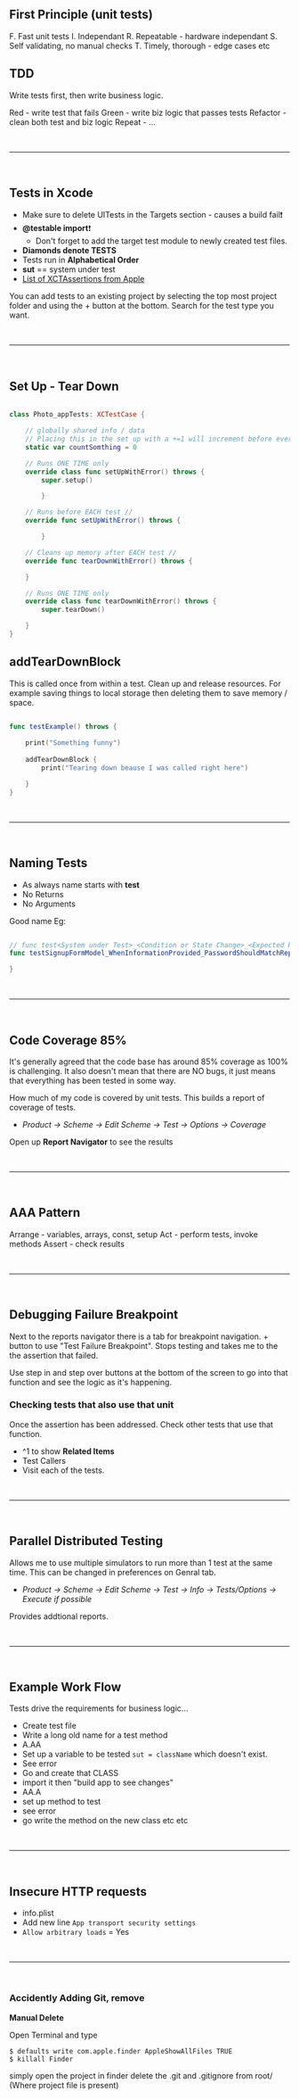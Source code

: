## First Principle (unit tests)

F. Fast unit tests
I. Independant
R. Repeatable - hardware independant
S. Self validating, no manual checks
T. Timely, thorough - edge cases etc

## TDD

Write tests first, then write business logic.

Red - write test that fails
Green - write biz logic that passes tests
Refactor - clean both test and biz logic
Repeat - ...

</br>

---------------------

</br>

## Tests in Xcode

- Make sure to delete UITests in the Targets section - causes a build fail❗
- **@testable import**❗
  - Don't forget to add the target test module to newly created test files.
- **Diamonds denote TESTS**
- Tests run in **Alphabetical Order**
- **sut** == system under test
- [List of XCTAssertions from Apple](https://developer.apple.com/documentation/xctest)

You can add tests to an existing project by selecting the top most project folder and using the + button at the bottom. Search for the test type you want.

</br>

---------------------

</br>

## Set Up - Tear Down

```swift

class Photo_appTests: XCTestCase {

    // globally shared info / data
    // Placing this in the set up with a +=1 will increment before every test.....
    static var countSomthing = 0

    // Runs ONE TIME only
    override class func setUpWithError() throws {
        super.setup()

        }

    // Runs before EACH test //
    override func setUpWithError() throws {

        }

    // Cleans up memory after EACH test //
    override func tearDownWithError() throws {

    }

    // Runs ONE TIME only
    override class func tearDownWithError() throws {
        super.tearDown()

    }
}

```

## addTearDownBlock

This is called once from within a test. Clean up and release resources. For example saving things to local storage then deleting them to save memory / space.

```swift

func testExample() throws {
    
    print("Something funny")
    
    addTearDownBlock {
        print("Tearing down beause I was called right here")

    }
}

```

</br>

---------------------

</br>

## Naming Tests

- As always name starts with **test**
- No Returns
- No Arguments

Good name Eg:

```swift

// func test<System under Test>_<Condition or State Change>_<Expected Result>
func testSignupFormModel_WhenInformationProvided_PasswordShouldMatchRepeatedPassword() {

}

```

</br>

---------------------

</br>

## Code Coverage 85%

It's generally agreed that the code base has around 85% coverage as 100% is challenging. It also doesn't mean that there are NO bugs, it just means that everything has been tested in some way.

How much of my code is covered by unit tests. This builds a report of coverage of tests.

- *Product -> Scheme -> Edit Scheme -> Test -> Options -> Coverage*

Open up **Report Navigator** to see the results

</br>

---------------------

</br>

## AAA Pattern

Arrange - variables, arrays, const, setup
Act - perform tests, invoke methods
Assert - check results

</br>

---------------------

</br>

## Debugging Failure Breakpoint

Next to the reports navigator there is a tab for breakpoint navigation. + button to use "Test Failure Breakpoint". Stops testing and takes me to the the assertion that failed.

Use step in and step over buttons at the bottom of the screen to go into that function and see the logic as it's happening.

### Checking tests that also use that unit
Once the assertion has been addressed. Check other tests that use that function.

- ^1 to show **Related Items**
- Test Callers
- Visit each of the tests.



</br>

---------------------

</br>

## Parallel Distributed Testing

Allows me to use multiple simulators to run more than 1 test at the same time. This can be changed in preferences on Genral tab.

- *Product -> Scheme -> Edit Scheme -> Test -> Info -> Tests/Options -> Execute if possible*

Provides addtional reports.

</br>

---------------------

</br>

## Example Work Flow

Tests drive the requirements for business logic...

- Create test file
- Write a long old name for a test method
- A.AA
- Set up a variable to be tested ```sut = className``` which doesn't exist.
- See error
- Go and create that CLASS
- import it then "build app to see changes"
- AA.A
- set up method to test
- see error
- go write the method on the new class etc etc

</br>

---------------------

</br>

## Insecure HTTP requests

- info.plist
- Add new line ```App transport security settings```
- ```Allow arbitrary loads``` = Yes

</br>

---------------------

</br>


### Accidently Adding Git, remove 

**Manual Delete**

Open Terminal and type

```
$ defaults write com.apple.finder AppleShowAllFiles TRUE
$ killall Finder
```

simply open the project in finder delete the .git and .gitignore from root/ (Where project file is present)